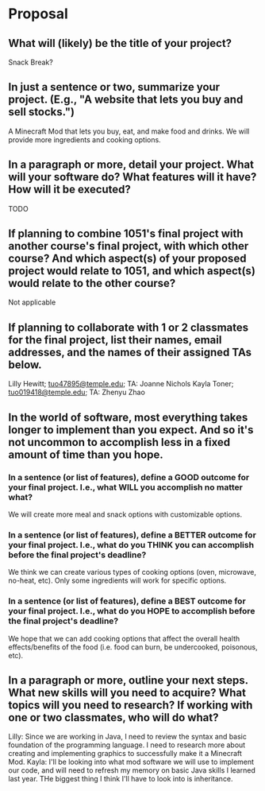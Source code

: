 # Proposal

## What will (likely) be the title of your project?

Snack Break?

## In just a sentence or two, summarize your project. (E.g., "A website that lets you buy and sell stocks.")

A Minecraft Mod that lets you buy, eat, and make food and drinks. We will provide more ingredients and cooking options.

## In a paragraph or more, detail your project. What will your software do? What features will it have? How will it be executed?

TODO

## If planning to combine 1051's final project with another course's final project, with which other course? And which aspect(s) of your proposed project would relate to 1051, and which aspect(s) would relate to the other course?

Not applicable

## If planning to collaborate with 1 or 2 classmates for the final project, list their names, email addresses, and the names of their assigned TAs below.

Lilly Hewitt; tuo47895@temple.edu; TA: Joanne Nichols
Kayla Toner; tuo019418@temple.edu; TA: Zhenyu Zhao

## In the world of software, most everything takes longer to implement than you expect. And so it's not uncommon to accomplish less in a fixed amount of time than you hope.

### In a sentence (or list of features), define a GOOD outcome for your final project. I.e., what WILL you accomplish no matter what?

We will create more meal and snack options with customizable options.

### In a sentence (or list of features), define a BETTER outcome for your final project. I.e., what do you THINK you can accomplish before the final project's deadline?

We think we can create various types of cooking options (oven, microwave, no-heat, etc). Only some ingredients will work for specific options. 

### In a sentence (or list of features), define a BEST outcome for your final project. I.e., what do you HOPE to accomplish before the final project's deadline?

We hope that we can add cooking options that affect the overall health effects/benefits of the food (i.e. food can burn, be undercooked, poisonous, etc). 

## In a paragraph or more, outline your next steps. What new skills will you need to acquire? What topics will you need to research? If working with one or two classmates, who will do what?

Lilly: Since we are working in Java, I need to review the syntax and basic foundation of the programming language. I need to research more about creating and implementing graphics to successfully make it a Minecraft Mod.
Kayla: I'll be looking into what mod software we will use to implement our code, and will need to refresh my memory on basic Java skills I learned last year. THe biggest thing I think I'll have to look into is inheritance. 
